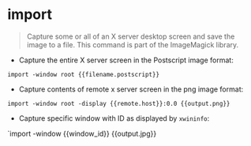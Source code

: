 # import

> Capture some or all of an X server desktop screen and save the image to a file. This command is part of the ImageMagick library.

- Capture the entire X server screen in the Postscript image format:

`import -window root {{filename.postscript}}`

- Capture contents of remote x server screen in the png image format:

`import -window root -display {{remote.host}}:0.0 {{output.png}}`

- Capture specific window with ID as displayed by `xwininfo`:

`import -window {{window_id}} {{output.jpg}}
